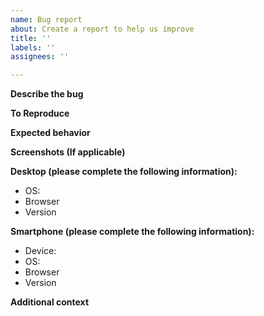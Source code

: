```yaml
---
name: Bug report
about: Create a report to help us improve
title: ''
labels: ''
assignees: ''

---
```


**Describe the bug**
<!-- A clear and concise description of what the bug is. -->

**To Reproduce**
<!-- Steps to reproduce the behavior:
For example:
1. Go to '...'
2. Click on '....'
3. Scroll down to '....'
4. See error
-->

**Expected behavior**
<!-- A clear and concise description of what you expected to happen. -->

**Screenshots (If applicable)**
<!-- If applicable, add screenshots to help explain your problem. -->

**Desktop (please complete the following information):**
 - OS: <!--[e.g. iOS] -->
 - Browser <!--[e.g. chrome, safari] -->
 - Version <!--[e.g. 22] -->

**Smartphone (please complete the following information):**
 - Device: <!--[e.g. iPhone6]-->
 - OS: <!--[e.g. iOS8.1]-->
 - Browser <!--[e.g. stock browser, safari]-->
 - Version <!--[e.g. 22]-->

**Additional context**
<!-- Add any other context about the problem here. -->
